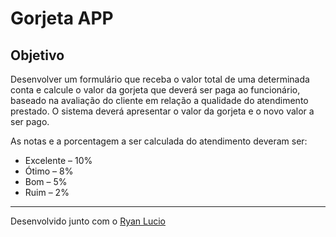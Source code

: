 # Gorjeta APP

## Objetivo
Desenvolver um formulário que receba o valor total de uma determinada conta e calcule o valor da gorjeta que deverá ser paga ao funcionário, baseado na avaliação do cliente em relação a qualidade do atendimento prestado. O sistema deverá apresentar o valor da gorjeta e o novo valor a ser pago.

As notas e a porcentagem a ser calculada do atendimento deveram ser:

- Excelente – 10%
- Ótimo – 8%
- Bom – 5%
- Ruim – 2%

---
Desenvolvido junto com o [Ryan Lucio](https://github.com/RyanLucio)
